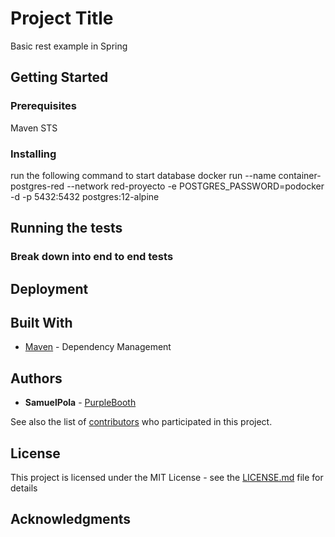 # Project Title

Basic rest example in Spring

## Getting Started

### Prerequisites

Maven
STS

### Installing

run the following command to start database
docker run --name container-postgres-red --network red-proyecto  -e POSTGRES_PASSWORD=podocker -d -p 5432:5432 postgres:12-alpine

## Running the tests

### Break down into end to end tests

## Deployment

## Built With

* [Maven](https://maven.apache.org/) - Dependency Management

## Authors

* **SamuelPola** - [PurpleBooth](https://github.com/sampolanco)

See also the list of [contributors](https://github.com/your/project/contributors) who participated in this project.

## License

This project is licensed under the MIT License - see the [LICENSE.md](LICENSE.md) file for details

## Acknowledgments
